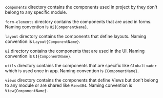 `components` directory contains the components used in project by they don't belong to any specific module.

`form-elements` directory contains the components that are used in forms. Naming convention is `Ui{ComponentName}`.

`layout` directory contains the components that define layouts. Naming convention is `Layout{ComponentName}`.

`ui` directory contains the components that are used in the UI. Naming convention is `UI{ComponentName}`.

`utils` directory contains the components that are specific like `GlobalLoader` which is used once in app. Naming
convention is `{ComponentName}`.

`views` directory contains the components that define Views but don't belong to any module or are shared like `View404`.
Naming convention is `View{ComponentName}`.